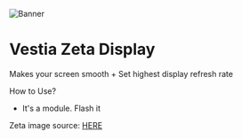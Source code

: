 ![Banner](https://github.com/user-attachments/assets/6c87ab8e-21bb-400b-8e64-ee5aeb0a64a9)

# Vestia Zeta Display
Makes your screen smooth + Set highest display refresh rate

How to Use?
- It's a module. Flash it

Zeta image source: [HERE](https://virtualyoutuber.fandom.com/wiki/Vestia_Zeta/Gallery)
